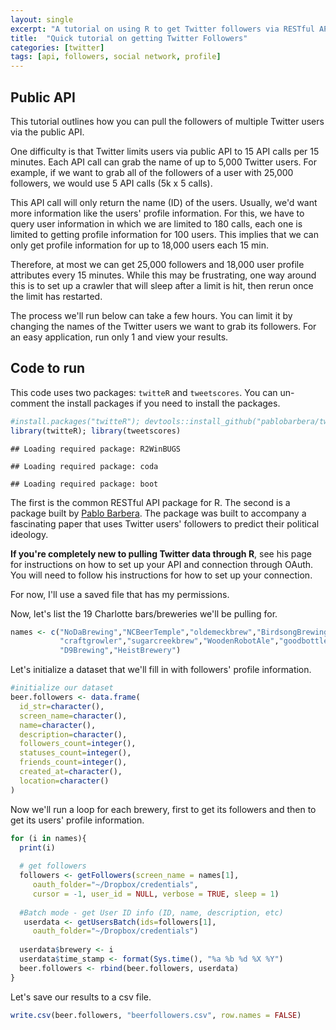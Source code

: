 ```yaml
---
layout: single
excerpt: "A tutorial on using R to get Twitter followers via RESTful API"
title:  "Quick tutorial on getting Twitter Followers"
categories: [twitter]
tags: [api, followers, social network, profile]
---
```


Public API
----------

This tutorial outlines how you can pull the followers of multiple Twitter users via the public API.

One difficulty is that Twitter limits users via public API to 15 API calls per 15 minutes. Each API call can grab the name of up to 5,000 Twitter users. For example, if we want to grab all of the followers of a user with 25,000 followers, we would use 5 API calls (5k x 5 calls).

This API call will only return the name (ID) of the users. Usually, we'd want more information like the users' profile information. For this, we have to query user information in which we are limited to 180 calls, each one is limited to getting profile information for 100 users. This implies that we can only get profile information for up to 18,000 users each 15 min.

Therefore, at most we can get 25,000 followers and 18,000 user profile attributes every 15 minutes. While this may be frustrating, one way around this is to set up a crawler that will sleep after a limit is hit, then rerun once the limit has restarted.

The process we'll run below can take a few hours. You can limit it by changing the names of the Twitter users we want to grab its followers. For an easy application, run only 1 and view your results.

Code to run
-----------

This code uses two packages: `twitteR` and `tweetscores`. You can un-comment the install packages if you need to install the packages.

``` r
#install.packages("twitteR"); devtools::install_github("pablobarbera/twitter_ideology/pkg/tweetscores")
library(twitteR); library(tweetscores)
```

    ## Loading required package: R2WinBUGS

    ## Loading required package: coda

    ## Loading required package: boot

The first is the common RESTful API package for R. The second is a package built by [Pablo Barbera](https://github.com/pablobarbera/twitter_ideology). The package was built to accompany a fascinating paper that uses Twitter users' followers to predict their political ideology.

**If you're completely new to pulling Twitter data through R**, see his page for instructions on how to set up your API and connection through OAuth. You will need to follow his instructions for how to set up your connection.

For now, I'll use a saved file that has my permissions.

Now, let's list the 19 Charlotte bars/breweries we'll be pulling for.

``` r
names <- c("NoDaBrewing","NCBeerTemple","oldemeckbrew","BirdsongBrewing","UnknownBrewing","TripleCBrew","SaludNODA",
           "craftgrowler","sugarcreekbrew","WoodenRobotAle","goodbottleco","SycamoreBrewing","LegionBrewing",
           "D9Brewing","HeistBrewery")
```

Let's initialize a dataset that we'll fill in with followers' profile information.

``` r
#initialize our dataset
beer.followers <- data.frame(
  id_str=character(),
  screen_name=character(),
  name=character(),
  description=character(),
  followers_count=integer(),
  statuses_count=integer(),
  friends_count=integer(),
  created_at=character(),
  location=character()
)
```

Now we'll run a loop for each brewery, first to get its followers and then to get its users' profile information.

``` r
for (i in names){
  print(i)
  
  # get followers
  followers <- getFollowers(screen_name = names[1],
     oauth_folder="~/Dropbox/credentials",
     cursor = -1, user_id = NULL, verbose = TRUE, sleep = 1)
  
  #Batch mode - get User ID info (ID, name, description, etc)
   userdata <- getUsersBatch(ids=followers[1],
     oauth_folder="~/Dropbox/credentials")
  
  userdata$brewery <- i
  userdata$time_stamp <- format(Sys.time(), "%a %b %d %X %Y")
  beer.followers <- rbind(beer.followers, userdata)
}
```

Let's save our results to a csv file.

``` r
write.csv(beer.followers, "beerfollowers.csv", row.names = FALSE)
```
